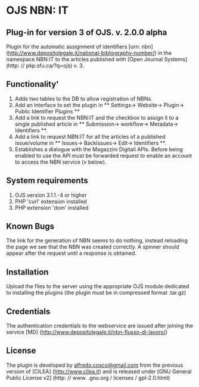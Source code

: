 OJS NBN: IT
===========
Plug-in for version 3 of OJS.
v. 2.0.0 alpha
------------

Plugin for the automatic assignment of identifiers [urn: nbn] (http://www.depositolegale.it/national-bibliography-number/) in the namespace NBN:IT to the articles published with [Open Journal Systems] (http: // pkp.sfu.ca/?q=ojs) v. 3.

Functionality'
-------------
1. Adds two tables to the DB to allow registration of NBNs.
2. Add an interface to set the plugin in ** Settings-> Website-> Plugin-> Public Identifier Plugins **
3. Add a link to request the NBN:IT and the checkbox to assign it to a single published article in ** Submission-> workflow-> Metadata-> Identifiers **.
4. Add a link to request NBN:IT for all the articles of a published issue/volume in ** Issues-> BackIssues-> Edit-> Identifiers **.
5. Establishes a dialogue with the Magazzini Digitali APIs. Before being enabled to use the API must be forwarded request to enable an account to access the NBN service (v below).

System requirements
--------------------
1. OJS version 3.1.1.-4 or higher
2. PHP 'curl' extension installed
3. PHP extension 'dom' installed

Known Bugs
---------------
The link for the generation of NBN seems to do nothing, instead reloading the page we see that the NBN was created correctly.
A spinner should appear after the request until a response is obtained.

Installation
-------------
Upload the files to the server using the appropriate OJS module dedicated to installing the plugins (the plugin must be in compressed format .tar.gz)

Credentials
-----------
The authentication credentials to the webservice are issued after joining the service [MD] (http://www.depositolegale.it/nbn-flusso-di-lavoro/)

License
-------
The plugin is developed by alfredo.cosco@gmail.com from the previous version of [CILEA] (http://www.cilea.it) and is released under [GNU General Public License v2] (http: // www. .gnu.org / licenses / gpl-2.0.html)
